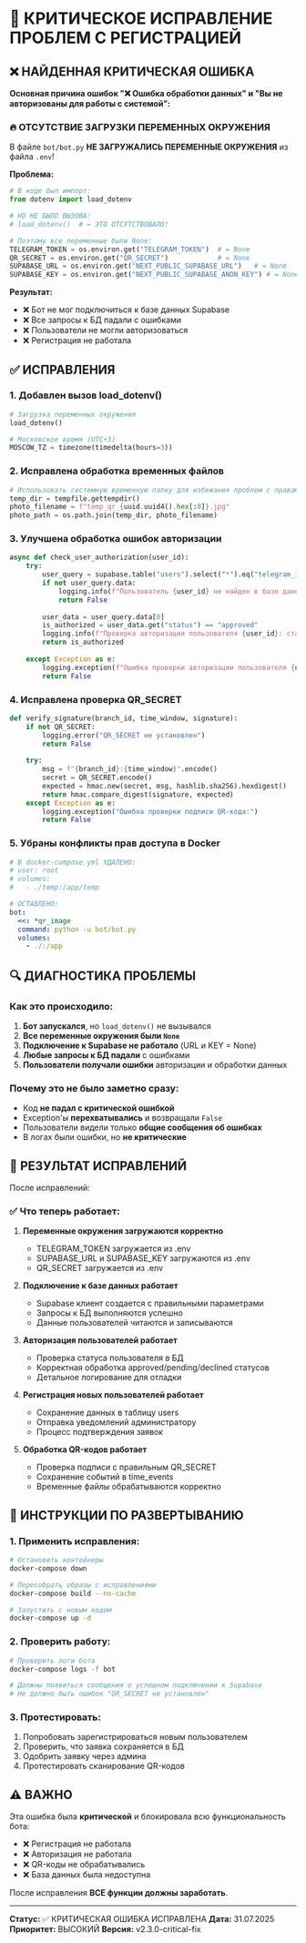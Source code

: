 # 🚨 КРИТИЧЕСКОЕ ИСПРАВЛЕНИЕ ПРОБЛЕМ С РЕГИСТРАЦИЕЙ

## ❌ НАЙДЕННАЯ КРИТИЧЕСКАЯ ОШИБКА

**Основная причина ошибок "❌ Ошибка обработки данных" и "Вы не авторизованы для работы с системой":**

### 🔥 ОТСУТСТВИЕ ЗАГРУЗКИ ПЕРЕМЕННЫХ ОКРУЖЕНИЯ

В файле `bot/bot.py` **НЕ ЗАГРУЖАЛИСЬ ПЕРЕМЕННЫЕ ОКРУЖЕНИЯ** из файла `.env`!

**Проблема:**
```python
# В коде был импорт:
from dotenv import load_dotenv

# НО НЕ БЫЛО ВЫЗОВА:
# load_dotenv()  # ← ЭТО ОТСУТСТВОВАЛО!

# Поэтому все переменные были None:
TELEGRAM_TOKEN = os.environ.get("TELEGRAM_TOKEN")  # = None
QR_SECRET = os.environ.get("QR_SECRET")            # = None  
SUPABASE_URL = os.environ.get("NEXT_PUBLIC_SUPABASE_URL")   # = None
SUPABASE_KEY = os.environ.get("NEXT_PUBLIC_SUPABASE_ANON_KEY") # = None
```

**Результат:**
- ❌ Бот не мог подключиться к базе данных Supabase
- ❌ Все запросы к БД падали с ошибками
- ❌ Пользователи не могли авторизоваться
- ❌ Регистрация не работала

## ✅ ИСПРАВЛЕНИЯ

### 1. **Добавлен вызов load_dotenv()**
```python
# Загрузка переменных окружения
load_dotenv()

# Московское время (UTC+3)
MOSCOW_TZ = timezone(timedelta(hours=3))
```

### 2. **Исправлена обработка временных файлов**
```python
# Использовать системную временную папку для избежания проблем с правами доступа
temp_dir = tempfile.gettempdir()
photo_filename = f"temp_qr_{uuid.uuid4().hex[:8]}.jpg"
photo_path = os.path.join(temp_dir, photo_filename)
```

### 3. **Улучшена обработка ошибок авторизации**
```python
async def check_user_authorization(user_id):
    try:
        user_query = supabase.table("users").select("*").eq("telegram_id", user_id).execute()
        if not user_query.data:
            logging.info(f"Пользователь {user_id} не найден в базе данных")
            return False
        
        user_data = user_query.data[0]
        is_authorized = user_data.get("status") == "approved"
        logging.info(f"Проверка авторизации пользователя {user_id}: статус={user_data.get('status')}, авторизован={is_authorized}")
        return is_authorized
        
    except Exception as e:
        logging.exception(f"Ошибка проверки авторизации пользователя {user_id}: {e}")
        return False
```

### 4. **Исправлена проверка QR_SECRET**
```python
def verify_signature(branch_id, time_window, signature):
    if not QR_SECRET:
        logging.error("QR_SECRET не установлен")
        return False
    
    try:
        msg = f"{branch_id}:{time_window}".encode()
        secret = QR_SECRET.encode()
        expected = hmac.new(secret, msg, hashlib.sha256).hexdigest()
        return hmac.compare_digest(signature, expected)
    except Exception as e:
        logging.exception("Ошибка проверки подписи QR-кода:")
        return False
```

### 5. **Убраны конфликты прав доступа в Docker**
```yaml
# В docker-compose.yml УДАЛЕНО:
# user: root
# volumes:
#   - ./temp:/app/temp

# ОСТАВЛЕНО:
bot:
  <<: *qr_image
  command: python -u bot/bot.py
  volumes:
    - ./:/app 
```

## 🔍 ДИАГНОСТИКА ПРОБЛЕМЫ

### Как это происходило:

1. **Бот запускался**, но `load_dotenv()` не вызывался
2. **Все переменные окружения были `None`**
3. **Подключение к Supabase не работало** (URL и KEY = None)
4. **Любые запросы к БД падали** с ошибками
5. **Пользователи получали ошибки** авторизации и обработки данных

### Почему это не было заметно сразу:

- Код **не падал с критической ошибкой**
- Exception'ы **перехватывались** и возвращали `False`
- Пользователи видели только **общие сообщения об ошибках**
- В логах были ошибки, но **не критические**

## 🚀 РЕЗУЛЬТАТ ИСПРАВЛЕНИЙ

После исправлений:

### ✅ Что теперь работает:

1. **Переменные окружения загружаются корректно**
   - TELEGRAM_TOKEN загружается из .env
   - SUPABASE_URL и SUPABASE_KEY загружаются из .env
   - QR_SECRET загружается из .env

2. **Подключение к базе данных работает**
   - Supabase клиент создается с правильными параметрами
   - Запросы к БД выполняются успешно
   - Данные пользователей читаются и записываются

3. **Авторизация пользователей работает**
   - Проверка статуса пользователя в БД
   - Корректная обработка approved/pending/declined статусов
   - Детальное логирование для отладки

4. **Регистрация новых пользователей работает**
   - Сохранение данных в таблицу users
   - Отправка уведомлений администратору
   - Процесс подтверждения заявок

5. **Обработка QR-кодов работает**
   - Проверка подписи с правильным QR_SECRET
   - Сохранение событий в time_events
   - Временные файлы обрабатываются корректно

## 📝 ИНСТРУКЦИИ ПО РАЗВЕРТЫВАНИЮ

### 1. Применить исправления:
```bash
# Остановить контейнеры
docker-compose down

# Пересобрать образы с исправлениями
docker-compose build --no-cache

# Запустить с новым кодом
docker-compose up -d
```

### 2. Проверить работу:
```bash
# Проверить логи бота
docker-compose logs -f bot

# Должны появиться сообщения о успешном подключении к Supabase
# Не должно быть ошибок "QR_SECRET не установлен"
```

### 3. Протестировать:
1. Попробовать зарегистрироваться новым пользователем
2. Проверить, что заявка сохраняется в БД
3. Одобрить заявку через админа
4. Протестировать сканирование QR-кодов

## ⚠️ ВАЖНО

Эта ошибка была **критической** и блокировала всю функциональность бота:
- ❌ Регистрация не работала
- ❌ Авторизация не работала  
- ❌ QR-коды не обрабатывались
- ❌ База данных была недоступна

После исправления **ВСЕ функции должны заработать**.

---

**Статус:** ✅ КРИТИЧЕСКАЯ ОШИБКА ИСПРАВЛЕНА
**Дата:** 31.07.2025
**Приоритет:** ВЫСОКИЙ
**Версия:** v2.3.0-critical-fix
